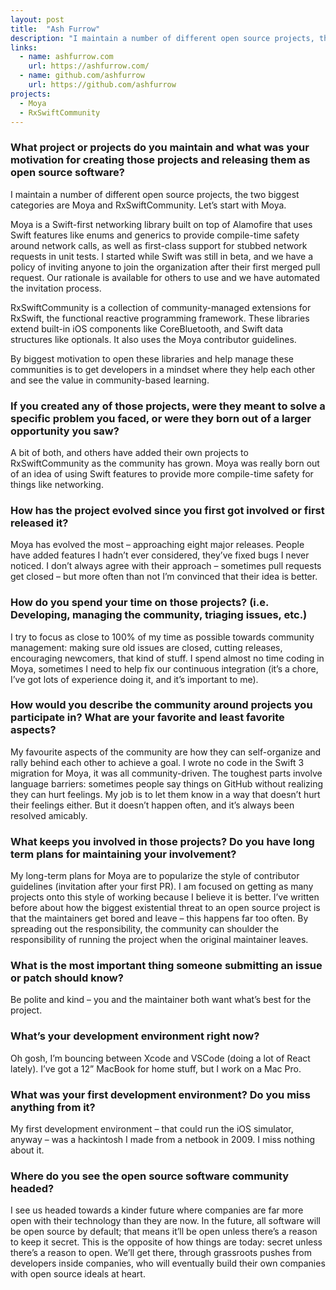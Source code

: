 ```yaml
---
layout: post
title:  "Ash Furrow"
description: "I maintain a number of different open source projects, the two biggest categories are Moya and RxSwiftCommunity."
links:
  - name: ashfurrow.com
    url: https://ashfurrow.com/
  - name: github.com/ashfurrow
    url: https://github.com/ashfurrow
projects:
  - Moya
  - RxSwiftCommunity
---
```


### What project or projects do you maintain and what was your motivation for creating those projects and releasing them as open source software?

I maintain a number of different open source projects, the two biggest
categories are Moya and RxSwiftCommunity. Let’s start with Moya.

Moya is a Swift-first networking library built on top of Alamofire that uses
Swift features like enums and generics to provide compile-time safety around
network calls, as well as first-class support for stubbed network requests in
unit tests. I started while Swift was still in beta, and we have a policy of
inviting anyone to join the organization after their first merged pull request.
Our rationale is available for others to use and we have automated the
invitation process.

RxSwiftCommunity is a collection of community-managed extensions for RxSwift,
the functional reactive programming framework. These libraries extend built-in
iOS components like CoreBluetooth, and Swift data structures like optionals. It
also uses the Moya contributor guidelines.

By biggest motivation to open these libraries and help manage these communities
is to get developers in a mindset where they help each other and see the value
in community-based learning.

### If you created any of those projects, were they meant to solve a specific problem you faced, or were they born out of a larger opportunity you saw?

A bit of both, and others have added their own projects to RxSwiftCommunity as
the community has grown. Moya was really born out of an idea of using Swift
features to provide more compile-time safety for things like networking.

### How has the project evolved since you first got involved or first released it?

Moya has evolved the most – approaching eight major releases. People have added
features I hadn’t ever considered, they’ve fixed bugs I never noticed. I don’t
always agree with their approach – sometimes pull requests get closed – but more
often than not I’m convinced that their idea is better.

### How do you spend your time on those projects? (i.e. Developing, managing the community, triaging issues, etc.)

I try to focus as close to 100% of my time as possible towards community
management: making sure old issues are closed, cutting releases, encouraging
newcomers, that kind of stuff. I spend almost no time coding in Moya, sometimes
I need to help fix our continuous integration (it’s a chore, I’ve got lots of
experience doing it, and it’s important to me).

### How would you describe the community around projects you participate in? What are your favorite and least favorite aspects?

My favourite aspects of the community are how they can self-organize and rally
behind each other to achieve a goal. I wrote no code in the Swift 3 migration
for Moya, it was all community-driven. The toughest parts involve language
barriers: sometimes people say things on GitHub without realizing they can hurt
feelings. My job is to let them know in a way that doesn’t hurt their feelings
either. But it doesn’t happen often, and it’s always been resolved amicably.

### What keeps you involved in those projects? Do you have long term plans for maintaining your involvement?

My long-term plans for Moya are to popularize the style of contributor
guidelines (invitation after your first PR). I am focused on getting as many
projects onto this style of working because I believe it is better. I’ve written
before about how the biggest existential threat to an open source project is
that the maintainers get bored and leave – this happens far too often. By
spreading out the responsibility, the community can shoulder the responsibility
of running the project when the original maintainer leaves.

### What is the most important thing someone submitting an issue or patch should know?

Be polite and kind – you and the maintainer both want what’s best for the
project.

### What’s your development environment right now?

Oh gosh, I’m bouncing between Xcode and VSCode (doing a lot of React lately).
I’ve got a 12” MacBook for home stuff, but I work on a Mac Pro.

### What was your first development environment? Do you miss anything from it?

My first development environment – that could run the iOS simulator, anyway –
was a hackintosh I made from a netbook in 2009. I miss nothing about it.

### Where do you see the open source software community headed?

I see us headed towards a kinder future where companies are far more open with
their technology than they are now. In the future, all software will be open
source by default; that means it’ll be open unless there’s a reason to keep it
secret. This is the opposite of how things are today: secret unless there’s a
reason to open. We’ll get there, through grassroots pushes from developers
inside companies, who will eventually build their own companies with open source
ideals at heart.

